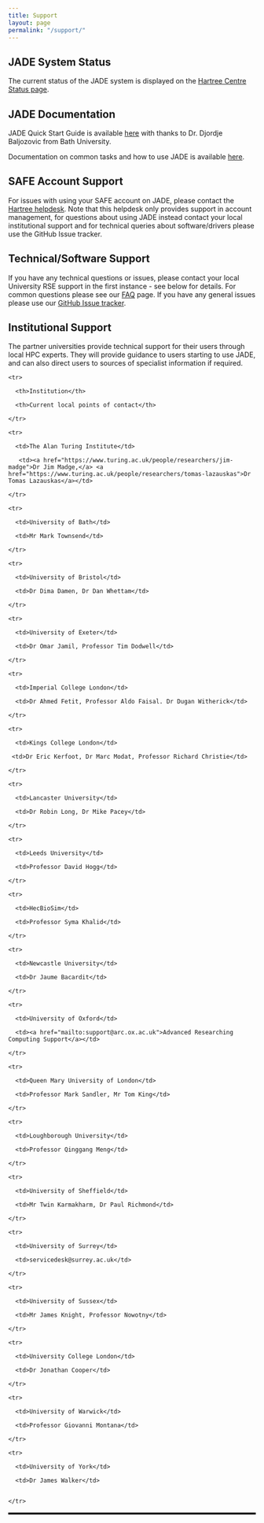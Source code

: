 ```yaml
---
title: Support
layout: page
permalink: "/support/"
---
```


## JADE System Status ## 

The current status of the JADE system is displayed on the [Hartree Centre Status page](https://stfc.service-now.com/hcssp?id=services_status).


## JADE Documentation ## 

JADE Quick Start Guide is available [here](http://www.jade.ac.uk/img/jade2_quick_start_guide.pdf) with thanks to Dr. Djordje Baljozovic from Bath University. 

Documentation on common tasks and how to use JADE is available [here](http://jade-hpc.readthedocs.io/).

## SAFE Account Support ##
<!--This will help local users adopt the new facility, optimise their codes for this platform and hence maximise their scientific output from the machine. -->

For issues with using your SAFE account on JADE, please contact the [Hartree helpdesk](https://stfc.service-now.com/hcssp). Note that this helpdesk only provides support in account management, for questions about using JADE instead contact your local institutional support and for technical queries about software/drivers please use the GitHub Issue tracker.

## Technical/Software Support ##

If you have any technical questions or issues, please contact your local University RSE support in the first instance - see below for details. For common questions please see our [FAQ](https://www.jade.ac.uk/faqs/) page. If you have any general issues please use our [GitHub Issue tracker](https://github.com/jade-hpc-gpu/jade-hpc-gpu.github.io/issues).

## Institutional Support ##

The partner universities provide technical support for their users through local HPC experts.  They will provide guidance to users starting to use JADE, and can also direct users to sources of specialist information if required.
<style>

table.GeneratedTable {

  width: 100%;

  background-color: #ffffff;

  border-collapse: collapse;

  border-width: 2px;

  border-color: #000000;

  border-style: solid;

  color: #000000;

}

 

table.GeneratedTable td, table.GeneratedTable th {

  border-width: 2px;

  border-color: #000000;

  border-style: solid;

  padding: 3px;

}

 

table.GeneratedTable thead {

  background-color: #597d35;

}

</style>

 

<table class="GeneratedTable">

  <thead>

    <tr>

      <th>Institution</th>

      <th>Current local points of contact</th>

    </tr>

  </thead>

  <tbody>

    <tr>

      <td>The Alan Turing Institute</td>
      
       <td><a href="https://www.turing.ac.uk/people/researchers/jim-madge">Dr Jim Madge,</a> <a href="https://www.turing.ac.uk/people/researchers/tomas-lazauskas">Dr Tomas Lazauskas</a></td>

    </tr>

    <tr>

      <td>University of Bath</td>

      <td>Mr Mark Townsend</td>

    </tr>

    <tr>

      <td>University of Bristol</td>

      <td>Dr Dima Damen, Dr Dan Whettam</td>
      
    </tr>

    <tr>

      <td>University of Exeter</td>

      <td>Dr Omar Jamil, Professor Tim Dodwell</td>
       
    </tr>

    <tr>

      <td>Imperial College London</td>

      <td>Dr Ahmed Fetit, Professor Aldo Faisal. Dr Dugan Witherick</td>

    </tr>

    <tr>

      <td>Kings College London</td>

     <td>Dr Eric Kerfoot, Dr Marc Modat, Professor Richard Christie</td>
      
    </tr>

    <tr>

      <td>Lancaster University</td>

      <td>Dr Robin Long, Dr Mike Pacey</td>
      
    </tr>

    <tr>

      <td>Leeds University</td>

      <td>Professor David Hogg</td>
      
    </tr>

    <tr>

      <td>HecBioSim</td>

      <td>Professor Syma Khalid</td>

    </tr>

    <tr>

      <td>Newcastle University</td>

      <td>Dr Jaume Bacardit</td>
     
    </tr>

    <tr>

      <td>University of Oxford</td>  

      <td><a href="mailto:support@arc.ox.ac.uk">Advanced Researching Computing Support</a></td>
      
    </tr>

    <tr>

      <td>Queen Mary University of London</td>

      <td>Professor Mark Sandler, Mr Tom King</td>

    </tr>

    <tr>

      <td>Loughborough University</td>

      <td>Professor Qinggang Meng</td>

    </tr>

    <tr>

      <td>University of Sheffield</td>

      <td>Mr Twin Karmakharm, Dr Paul Richmond</td>

    </tr>

    <tr>

      <td>University of Surrey</td>

      <td>servicedesk@surrey.ac.uk</td>
      
    </tr>

    <tr>

      <td>University of Sussex</td>

      <td>Mr James Knight, Professor Nowotny</td>
 
    </tr>

    <tr>

      <td>University College London</td>

      <td>Dr Jonathan Cooper</td>

    </tr>

    <tr>

      <td>University of Warwick</td>

      <td>Professor Giovanni Montana</td>

    </tr>

    <tr>

      <td>University of York</td>

      <td>Dr James Walker</td>


    </tr>

  </tbody>

</table>






<!--
<section id="portfolio-work">
    <div class="container">
        <div class="row">
          <div class="col-md-12">
            <div class="block">
              <div class="portfolio-menu">
                <ul>
                    <li class="filter" data-filter="all">All tutorials</li>
                    <li class="filter" data-filter=".Tag1">Tag 1</li>
                    <li class="filter" data-filter=".Tag2">Tag 2</li>
                    <li class="filter" data-filter=".Tag3">Tag 3</li>
                </ul>
              </div>
                
              <div class="portfolio-contant">
                <ul id="portfolio-contant-active">
        
                    <li class="mix Tag1">
                      <a href="">
                        <img src="{{ site.baseurl }}/img/support/1.png" alt="">
                        <div class="overly">
                          <div class="position-center">
                            <h2>Lorem ipsum 1</h2>
                            <p>Nullam dictum felis eu pede mollis pretium. Integer tincidunt </p>

                          </div>
                        </div>
                      </a>
                  </li>
          
                    <li class="mix Tag2">
                      <a href="">
                        <img src="{{ site.baseurl }}/img/support/2.png" alt="">
                        <div class="overly">
                          <div class="position-center">
                            <h2>Lorem ipsum 2</h2>
                            <p>Nullam dictum felis eu pede mollis pretium. Integer tincidunt </p>

                          </div>
                        </div>
                      </a>
                  </li>

              
                </ul>
              </div>
            </div>
          </div>
        </div>
    </div>
</section>
-->


